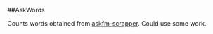 ##AskWords

Counts words obtained from [askfm-scrapper](https://github.com/luq-0/askfm-scrapper).
Could use some work.
